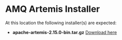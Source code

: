 # AMQ Artemis Installer
At this location the following installer(s) are expected:
+  **apache-artemis-2.15.0-bin.tar.gz** [Download here](https://archive.apache.org/dist/activemq/activemq-artemis/2.15.0/apache-artemis-2.15.0-bin.tar.gz)